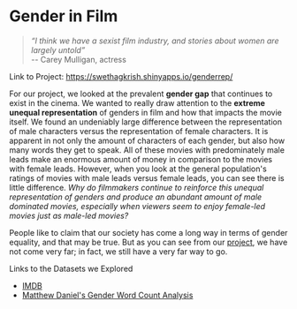 # Gender in Film

> *“I think we have a sexist film industry, and stories about women are largely untold”*      
-- Carey Mulligan, actress

Link to Project: https://swethagkrish.shinyapps.io/genderrep/

For our project, we looked at the prevalent **gender gap** that continues to exist in the cinema. We wanted to really draw attention to the **extreme unequal representation** of genders in film and how that impacts the movie itself. We found an undeniably large difference between the representation of male characters versus the representation of female characters. It is apparent in not only the amount of characters of each gender, but also how many words they get to speak. All of these movies with predominately male leads make an enormous amount of money in comparison to the movies with female leads. However, when you look at the general population's ratings of movies with male leads versus female leads, you can see there is little difference. *Why do filmmakers continue to reinforce this unequal representation of genders and produce an abundant amount of male dominated movies, especially when viewers seem to enjoy female-led
movies just as male-led movies?*

People like to claim that our society has come a long way in terms of gender equality, and that may be true. But as you can see from our [project](https://swethagkrish.shinyapps.io/genderrep/), we have not come very far; in fact, we still have a very far way to go.

Links to the Datasets we Explored
* [IMDB](https://www.kaggle.com/rounakbanik/the-movies-dataset#movies_metadata.csv)
* [Matthew Daniel's Gender Word Count Analysis](https://github.com/matthewfdaniels/scripts/)
